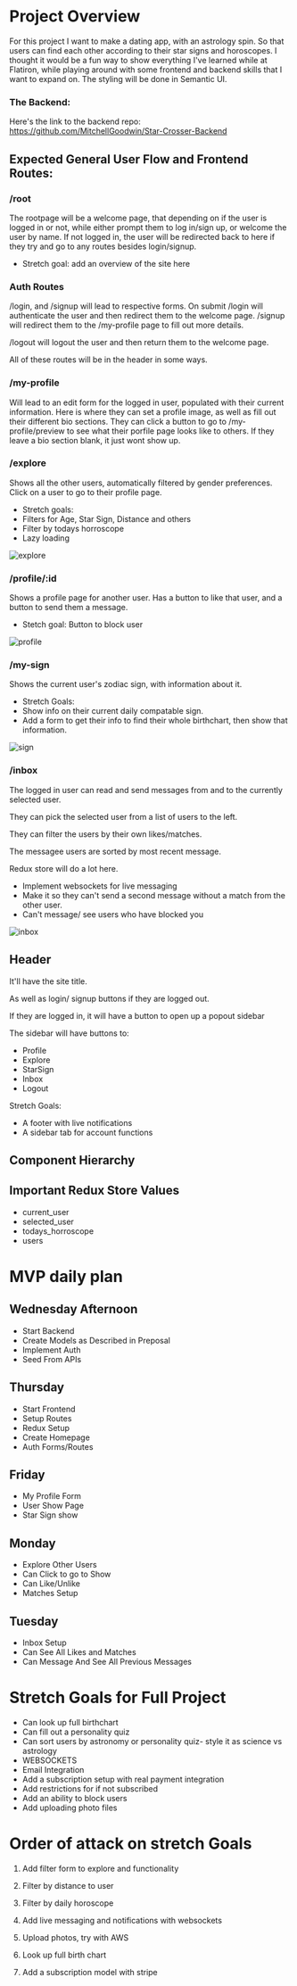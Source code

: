 # Project Overview
For this project I want to make a dating app, with an astrology spin. So that users can find each other according to their star signs and horoscopes. I thought it would be a fun way to show everything I've learned while at Flatiron, while playing around with some frontend and backend skills that I want to expand on. The styling will be done in Semantic UI.

### The Backend:

Here's the link to the backend repo: https://github.com/MitchellGoodwin/Star-Crosser-Backend

## Expected General User Flow and Frontend Routes:

### /root

The rootpage will be a welcome page, that depending on if the user is logged in or not, while either prompt them to log in/sign up, or welcome the user by name. If not logged in, the user will be redirected back to here if they try and go to any routes besides login/signup.

* Stretch goal: add an overview of the site here

### Auth Routes

/login, and /signup will lead to respective forms. On submit /login will authenticate the user and then redirect them to the welcome page. /signup will redirect them to the /my-profile page to fill out more details.

/logout will logout the user and then return them to the welcome page. 

All of these routes will be in the header in some ways.

### /my-profile

Will lead to an edit form for the logged in user, populated with their current information. Here is where they can set a profile image, as well as fill out their different bio sections. They can click a button to go to /my-profile/preview to see what their porfile page looks like to others. If they leave a bio section blank, it just wont show up.

### /explore

Shows all the other users, automatically filtered by gender preferences. Click on a user to go to their profile page. 

* Stretch goals:
* Filters for Age, Star Sign, Distance and others
* Filter by todays horroscope
* Lazy loading

![explore](wireframe/1-Explore.png)

### /profile/:id

Shows a profile page for another user.
Has a button to like that user, and a button to send them a message.

* Stetch goal: Button to block user

![profile](wireframe/2-Profile.png)

### /my-sign

Shows the current user's zodiac sign, with information about it. 

* Stretch Goals:
* Show info on their current daily compatable sign.
* Add a form to get their info to find their whole birthchart, then show that information.

![sign](wireframe/2-Profile.png)

### /inbox

The logged in user can read and send messages from and to the currently selected user.

They can pick the selected user from a list of users to the left.

They can filter the users by their own likes/matches.

The messagee users are sorted by most recent message.

Redux store will do a lot here.

* Implement websockets for live messaging
* Make it so they can't send a second message without a match from the other user.
* Can't message/ see users who have blocked you

![inbox](wireframe/4-Inbox.png)

## Header

It'll have the site title.

As well as login/ signup buttons if they are logged out.

If they are logged in, it will have a button to open up a popout sidebar

The sidebar will have buttons to:
* Profile
* Explore
* StarSign
* Inbox
* Logout

Stretch Goals:
* A footer with live notifications 
* A sidebar tab for account functions

## Component Hierarchy


## Important Redux Store Values

* current_user
* selected_user
* todays_horroscope
* users

# MVP daily plan

## Wednesday Afternoon

* Start Backend
* Create Models as Described in Preposal
* Implement Auth
* Seed From APIs

## Thursday

* Start Frontend
* Setup Routes
* Redux Setup
* Create Homepage
* Auth Forms/Routes

## Friday

* My Profile Form
* User Show Page
* Star Sign show

## Monday

* Explore Other Users
* Can Click to go to Show
* Can Like/Unlike
* Matches Setup

## Tuesday

* Inbox Setup
* Can See All Likes and Matches
* Can Message And See All Previous Messages

# Stretch Goals for Full Project

* Can look up full birthchart
* Can fill out a personality quiz
* Can sort users by astronomy or personality quiz- style it as science vs astrology
* WEBSOCKETS
* Email Integration
* Add a subscription setup with real payment integration
* Add restrictions for if not subscribed
* Add an ability to block users
* Add uploading photo files

# Order of attack on stretch Goals

1. Add filter form to explore and functionality

2. Filter by distance to user

3. Filter by daily horoscope

4. Add live messaging and notifications with websockets

5. Upload photos, try with AWS

6. Look up full birth chart

7. Add a subscription model with stripe
